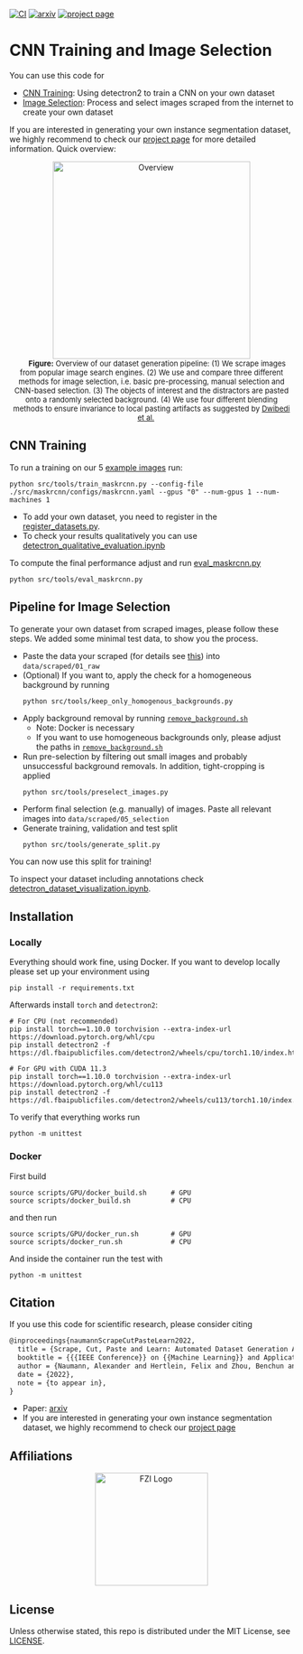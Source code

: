 [![CI](https://github.com/a-nau/image-selection-and-cnn-training/workflows/CI/badge.svg)](https://github.com/a-nau/image-selection-and-cnn-training/actions)
[![arxiv](http://img.shields.io/badge/paper-arxiv.2210.09814-B31B1B.svg)][arxiv]
[![project page](https://img.shields.io/badge/website-project%20page-informational.svg)][project page]

# CNN Training and Image Selection

You can use this code for

- [CNN Training](#CNN-Training): Using detectron2 to train a CNN on your own dataset
- [Image Selection](#Pipeline-for-Image-Selection): Process and select images scraped from the internet to create your
  own dataset

If you are interested in generating your own instance segmentation dataset, we highly recommend to check
our [project page][project page] for more detailed information. Quick overview:

<p align="center">
    <img src="https://a-nau.github.io/parcel2d/static/images/overview.png" alt="Overview" height="350"/>
    <br>
    <span style="font-size: small; margin-left: 20px; margin-right: 20px">
      <b>Figure:</b> 
      Overview of our dataset generation pipeline: (1) We
      scrape images from popular image search engines. (2) We
      use and compare three different methods for image selection,
      i.e. basic pre-processing, manual selection and CNN-based
      selection. (3) The objects of interest and the distractors are
      pasted onto a randomly selected background. (4) We use
      four different blending methods to ensure invariance to local
      pasting artifacts as suggested by <a href="https://arxiv.org/abs/1708.01642">Dwibedi et al.</a>
    </span>
    <br>
</p>

## CNN Training

To run a training on our 5 [example images](data/parcel2d_demo/train) run:

```shell
python src/tools/train_maskrcnn.py --config-file ./src/maskrcnn/configs/maskrcnn.yaml --gpus "0" --num-gpus 1 --num-machines 1
```

- To add your own dataset, you need to register in the [register_datasets.py](src/maskrcnn/data/register_datasets.py).
- To check your results qualitatively you can
  use [detectron_qualitative_evaluation.ipynb](src/notebooks/detectron_qualitative_evaluation.ipynb)

To compute the final performance adjust and run [eval_maskrcnn.py](src/tools/eval_maskrcnn.py)

```shell
python src/tools/eval_maskrcnn.py
```

## Pipeline for Image Selection

To generate your own dataset from scraped images, please follow these steps. We added some minimal test data, to show
you the process.

- Paste the data your scraped (for details see [this](https://github.com/a-nau/easy-image-scraping))
  into `data/scraped/01_raw`
- (Optional) If you want to, apply the check for a homogeneous background by running
  ```shell
  python src/tools/keep_only_homogenous_backgrounds.py
  ```
- Apply background removal by running [`remove_background.sh`](scripts/remove_background.sh)
    - Note: Docker is necessary
    - If you want to use homogeneous backgrounds only, please adjust the paths
      in [`remove_background.sh`](scripts/remove_background.sh)
- Run pre-selection by filtering out small images and probably unsuccessful background removals. In addition,
  tight-cropping is applied
  ```shell
  python src/tools/preselect_images.py
  ```
- Perform final selection (e.g. manually) of images. Paste all relevant images into `data/scraped/05_selection`
- Generate training, validation and test split
  ```shell
  python src/tools/generate_split.py
  ```

You can now use this split for training!

To inspect your dataset including annotations
check [detectron_dataset_visualization.ipynb](src/notebooks/detectron_dataset_visualization.ipynb).

## Installation

### Locally

Everything should work fine, using Docker. If you want to develop locally please set up your environment using

```shell
pip install -r requirements.txt
```

Afterwards install `torch` and `detectron2`:

```shell
# For CPU (not recommended)
pip install torch==1.10.0 torchvision --extra-index-url https://download.pytorch.org/whl/cpu
pip install detectron2 -f https://dl.fbaipublicfiles.com/detectron2/wheels/cpu/torch1.10/index.html

# For GPU with CUDA 11.3
pip install torch==1.10.0 torchvision --extra-index-url https://download.pytorch.org/whl/cu113
pip install detectron2 -f https://dl.fbaipublicfiles.com/detectron2/wheels/cu113/torch1.10/index.html
```

To verify that everything works run

```shell
python -m unittest
```

### Docker

First build

```shell
source scripts/GPU/docker_build.sh      # GPU
source scripts/docker_build.sh          # CPU
```

and then run

```shell
source scripts/GPU/docker_run.sh        # GPU
source scripts/docker_run.sh            # CPU
```

And inside the container run the test with

```shell
python -m unittest
```

## Citation

If you use this code for scientific research, please consider citing

```latex
@inproceedings{naumannScrapeCutPasteLearn2022,
  title = {Scrape, Cut, Paste and Learn: Automated Dataset Generation Applied to Parcel Logistics},
  booktitle = {{{IEEE Conference}} on {{Machine Learning}} and Applications} ({{ICMLA}})},
  author = {Naumann, Alexander and Hertlein, Felix and Zhou, Benchun and Dörr, Laura and Furmans, Kai},
  date = {2022},
  note = {to appear in},
}
```

- Paper: [arxiv][arxiv]
- If you are interested in generating your own instance segmentation dataset, we highly recommend to check
  our [project page][project page]

## Affiliations

<p align="center">
    <img src="https://upload.wikimedia.org/wikipedia/de/thumb/4/44/Fzi_logo.svg/1200px-Fzi_logo.svg.png?raw=true" alt="FZI Logo" height="200"/>
</p>

## License

Unless otherwise stated, this repo is distributed under the MIT License, see [LICENSE](LICENSE).

[arxiv]: https://arxiv.org/abs/2210.09814

[project page]: https://a-nau.github.io/parcel2d
